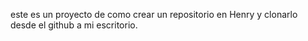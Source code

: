 este es un proyecto de como crear un repositorio en Henry y clonarlo desde el github  a mi escritorio.
